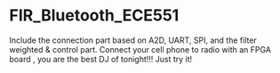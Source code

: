 # FIR_Bluetooth_ECE551
Include the connection part based on A2D, UART, SPI, and the filter weighted &amp; control part. Connect your cell phone to radio with an FPGA board , you are the best DJ of tonight!!! Just try it!
